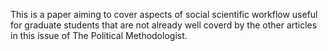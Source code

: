 This is a paper aiming to cover aspects of social scientific workflow useful for graduate students that are not already well coverd by the other articles in this issue of The Political Methodologist.
